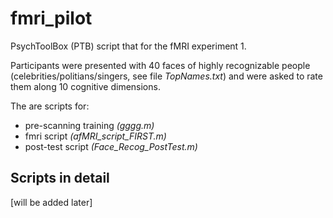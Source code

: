 # fmri_pilot
PsychToolBox (PTB) script that for the fMRI experiment 1.

Participants were presented with 40 faces of highly recognizable people (celebrities/politians/singers, see file _TopNames.txt_)
and were asked to rate them along 10 cognitive dimensions. 

The are scripts for:
* pre-scanning training _(gggg.m)_
* fmri script _(afMRI_script_FIRST.m)_
* post-test script _(Face_Recog_PostTest.m)_


## Scripts in detail
[will be added later]
